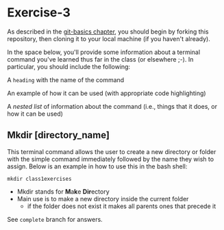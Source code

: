 # Exercise-3

As described in the [git-basics
chapter](https://info201.github.io/git-basics.html), you should begin
by forking this repository, then cloning it to your local machine (if
you haven't already).

In the space below, you'll provide some information about a terminal
command you've learned thus far in the class (or elsewhere ;-).  In particular, you
should include the following:

A `heading` with the name of the command

An example of how it can be used (with appropriate code highlighting)

A _nested list_ of information about the command (i.e., things that it does, or how it can be used)

## Mkdir [directory_name]

This terminal command allows the user to create a new directory or folder with the simple command immediately followed by the name they wish to assign. Below is an example in how to use this in the bash shell:

`mkdir class1exercises`

- Mkdir stands for **M**a**k**e **Dir**ectory
- Main use is to make a new directory inside the current folder
  - if the folder does not exist it makes all parents ones that precede it

See `complete` branch for answers.
